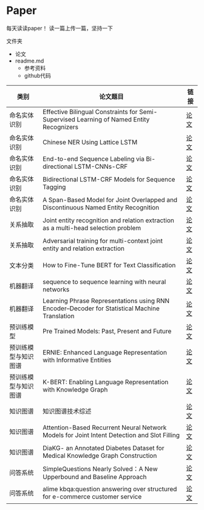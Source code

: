 # Paper
每天读读paper！ 
读一篇上传一篇，坚持一下

文件夹
- 论文
- readme.md
  - 参考资料
  - github代码


类别 | 论文题目 | 链接
---- | ---- | ----
命名实体识别 | Effective Bilingual Constraints for Semi-Supervised Learning of Named Entity Recognizers | [论文](https://github.com/GoodDayUp/Paper/tree/master/Effective%20Bilingual%20Constraints%20for%20Semi-Supervised%20Learning%20of%20Named%20Entity%20Recognizers)
命名实体识别 | Chinese NER Using Lattice LSTM | [论文](https://github.com/GoodDayUp/Paper/tree/master/Chinese%20NER%20Using%20Lattice%20LSTM)
命名实体识别 | End-to-end Sequence Labeling via Bi-directional LSTM-CNNs-CRF | [论文](https://github.com/GoodDayUp/Paper/tree/master/End-to-end%20Sequence%20Labeling%20via%20Bi-directional%20LSTM-CNNs-CRF)
命名实体识别 | Bidirectional LSTM-CRF Models for Sequence Tagging | [论文](https://github.com/GoodDayUp/Paper/tree/master/Bidirectional%20LSTM-CRF%20Models%20for%20Sequence%20Tagging)
命名实体识别 | A Span-Based Model for Joint Overlapped and Discontinuous Named Entity Recognition | [论文](https://github.com/GoodDayUp/Paper/tree/master/A%20Span-Based%20Model%20for%20Joint%20Overlapped%20and%20Discontinuous%20Named%20Entity%20Recognition)
关系抽取 | Joint entity recognition and relation extraction as a multi-head selection problem | [论文](https://github.com/GoodDayUp/Paper/tree/master/Joint%20entity%20recognition%20and%20relation%20extraction%20as%20a%20multi-head%20selection%20problem)
关系抽取 | Adversarial training for multi-context joint entity and relation extraction | [论文](https://github.com/GoodDayUp/Paper/tree/master/Adversarial%20training%20for%20multi-context%20joint%20entity%20and%20relation%20extraction)
文本分类 | How to Fine-Tune BERT for Text Classification | [论文](https://github.com/GoodDayUp/Paper/tree/master/How%20to%20Fine-Tune%20BERT%20for%20Text%20Classification)
机器翻译 | sequence to sequence learning with neural networks | [论文](https://github.com/GoodDayUp/Paper/tree/master/sequence-to-sequence-learning-with-neural-networks)
机器翻译 | Learning Phrase Representations using RNN Encoder–Decoder for Statistical Machine Translation | [论文](https://github.com/GoodDayUp/Paper/tree/master/Learning%20Phrase%20Representations%20using%20RNN%20Encoder%E2%80%93Decoder%20for%20Statistical%20Machine%20Translation)
预训练模型 | Pre Trained Models: Past, Present and Future | [论文](https://github.com/GoodDayUp/Paper/tree/master/Pre%20Trained%20Models:%20Past%2C%20Present%20and%20Future)
预训练模型与知识图谱 | ERNIE: Enhanced Language Representation with Informative Entities | [论文](https://github.com/GoodDayUp/Paper/tree/master/ERNIE:%20Enhanced%20Language%20Representation%20with%20Informative%20Entities)
预训练模型与知识图谱 | K-BERT: Enabling Language Representation with Knowledge Graph | [论文](https://github.com/GoodDayUp/Paper/tree/master/K-BERT:%20Enabling%20Language%20Representation%20with%20Knowledge%20Graph)
知识图谱 | 知识图谱技术综述 | [论文](https://github.com/GoodDayUp/Paper/tree/master/%E7%9F%A5%E8%AF%86%E5%9B%BE%E8%B0%B1%E6%8A%80%E6%9C%AF%E7%BB%BC%E8%BF%B0)
知识图谱 | Attention-Based Recurrent Neural Network Models for Joint Intent Detection and Slot Filling | [论文](https://github.com/GoodDayUp/Paper/tree/master/Attention-Based%20Recurrent%20Neural%20Network%20Models%20for%20Joint%20Intent%20Detection%20and%20Slot%20Filling)
知识图谱 | DiaKG- an Annotated Diabetes Dataset for Medical Knowledge Graph Construction | [论文](https://github.com/GoodDayUp/Paper/tree/master/DiaKG-%20an%20Annotated%20Diabetes%20Dataset%20for%20Medical%20Knowledge%20Graph%20Construction)
问答系统 | SimpleQuestions Nearly Solved：A New Upperbound and Baseline Approach | [论文](https://github.com/GoodDayUp/Paper/tree/master/SimpleQuestions%20Nearly%20Solved%EF%BC%9AA%20New%20Upperbound%20and%20Baseline%20Approach)
问答系统 | alime kbqa:question answering over structured for e-commerce customer service | [论文](https://github.com/GoodDayUp/Paper/tree/master/alime%20kbqa:question%20answering%20over%20structured%20for%20e-commerce%20customer%20service)
